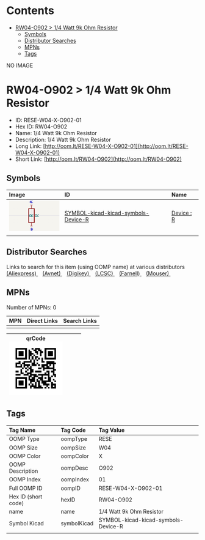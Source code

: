 



Contents
========

* [RW04-O902 > 1/4 Watt 9k Ohm Resistor](#rw04-o902--14-watt-9k-ohm-resistor)
	* [Symbols](#symbols)
	* [Distributor Searches](#distributor-searches)
	* [MPNs](#mpns)
	* [Tags](#tags)
  
NO IMAGE  
# RW04-O902 > 1/4 Watt 9k Ohm Resistor

- ID: RESE-W04-X-O902-01
- Hex ID: RW04-O902
- Name: 1/4 Watt 9k Ohm Resistor
- Description: 1/4 Watt 9k Ohm Resistor
- Long Link: [http://oom.lt/RESE-W04-X-O902-01](http://oom.lt/RESE-W04-X-O902-01)
- Short Link: [http://oom.lt/RW04-O902](http://oom.lt/RW04-O902)

## Symbols
  

|Image|ID|Name|
| :--- | :--- | :--- |
|[![](https://raw.githubusercontent.com/oomlout/oomlout_OOMP_eda_V2/main/SYMBOL/kicad/kicad-symbols/Device/R/image_140.png)](https://github.com/oomlout/oomlout_OOMP_eda_V2/tree/main/SYMBOL/kicad/kicad-symbols/Device/R/)|[SYMBOL-kicad-kicad-symbols-Device-R](https://github.com/oomlout/oomlout_OOMP_eda_V2/tree/main/SYMBOL/kicad/kicad-symbols/Device/R/)|[Device : R](https://github.com/oomlout/oomlout_OOMP_eda_V2/tree/main/SYMBOL/kicad/kicad-symbols/Device/R/)|
||||

## Distributor Searches
  
Links to search for this item (using OOMP name) at various distributors  
[(Aliexpress) ](https://www.aliexpress.com/wholesale?SearchText=11171/4+Watt+9k+Ohm+Resistor)&nbsp;&nbsp;&nbsp;[(Avnet) ](https://www.avnet.com/shop/us/search/1/4+Watt+9k+Ohm+Resistor)&nbsp;&nbsp;&nbsp;[(Digikey) ](https://www.digikey.co.uk/en/products/result?s=1/4+Watt+9k+Ohm+Resistor)&nbsp;&nbsp;&nbsp;[(LCSC) ](https://www.lcsc.com/search?q=1/4+Watt+9k+Ohm+Resistor)&nbsp;&nbsp;&nbsp;[(Farnell) ](https://uk.farnell.com/search?st=1/4+Watt+9k+Ohm+Resistor)&nbsp;&nbsp;&nbsp;[(Mouser) ](https://www.mouser.com/c/?q=1/4+Watt+9k+Ohm+Resistor)&nbsp;&nbsp;&nbsp;
## MPNs
  
Number of MPNs: 0  

|MPN|Direct Links|Search Links|
| :--- | :--- | :--- |
||||
  

|qrCode<br>[![](https://raw.githubusercontent.com/oomlout/oomlout_OOMP_parts_V2/main/RESE/W04/X/O902/01/qrCode_140.png)](https://github.com/oomlout/oomlout_OOMP_parts_V2/tree/main/RESE/W04/X/O902/01/qrCode.png)||||
| :---: | :---: | :---: | :---: |

## Tags
  

|Tag Name|Tag Code|Tag Value|
| :--- | :--- | :--- |
|OOMP Type|oompType|RESE|
|OOMP Size|oompSize|W04|
|OOMP Color|oompColor|X|
|OOMP Description|oompDesc|O902|
|OOMP Index|oompIndex|01|
|Full OOMP ID|oompID|RESE-W04-X-O902-01|
|Hex ID (short code)|hexID|RW04-O902|
|name|name|1/4 Watt 9k Ohm Resistor|
|Symbol Kicad|symbolKicad|SYMBOL-kicad-kicad-symbols-Device-R|
||||
